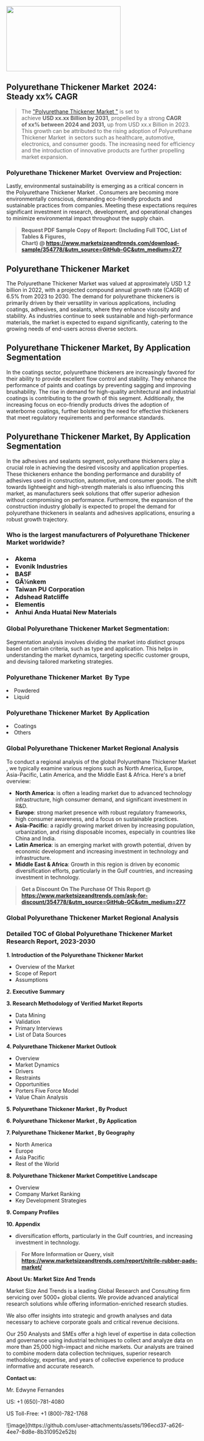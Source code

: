 <p><img class="alignnone size-medium wp-image-20088" src="https://ffe5etoiles.com/wp-content/uploads/2024/12/MST1-300x171.png" alt="" width="300" height="171" /></p><h2 id="ember46" class="ember-view reader-text-block__heading-2">Polyurethane Thickener Market &nbsp;2024: Steady&nbsp;xx% CAGR</h2><blockquote id="ember47" class="ember-view reader-text-block__blockquote">The&nbsp;<a class="app-aware-link " href="https://www.marketsizeandtrends.com/download-sample/354778/&utm_source=GitHub-GC&utm_medium=277" target="_blank" data-test-app-aware-link="">"Polyurethane Thickener Market "</a>&nbsp;is set to achieve&nbsp;<strong>USD&nbsp;xx.xx&nbsp;Billion by 2031,</strong>&nbsp;propelled by a strong&nbsp;<strong>CAGR of&nbsp;xx% between 2024 and 2031,</strong>&nbsp;up from USD xx.x Billion in 2023. This growth can be attributed to the rising adoption of&nbsp;Polyurethane Thickener Market &nbsp;in sectors such as healthcare, automotive, electronics, and consumer goods. The increasing need for efficiency and the introduction of innovative products are further propelling market expansion.</blockquote><h3 id="ember48" class="ember-view reader-text-block__heading-3">Polyurethane Thickener Market &nbsp;Overview and Projection:</h3><p id="ember49" class="ember-view reader-text-block__paragraph">Lastly, environmental sustainability is emerging as a critical concern in the&nbsp;Polyurethane Thickener Market . Consumers are becoming more environmentally conscious, demanding eco-friendly products and sustainable practices from companies. Meeting these expectations requires significant investment in research, development, and operational changes to minimize environmental impact throughout the supply chain.</p><blockquote id="ember50" class="ember-view reader-text-block__blockquote"><strong>Request PDF Sample Copy of Report: (Including Full TOC, List of Tables &amp; Figures, Chart)&nbsp;@&nbsp;<strong><a href="https://www.marketsizeandtrends.com/download-sample/354778/&utm_source=GitHub-GC&utm_medium=277" target="_blank">https://www.marketsizeandtrends.com/download-sample/354778/&utm_source=GitHub-GC&utm_medium=277</a></strong></strong></blockquote><h3 class=""> <h2>Polyurethane Thickener Market</h2><p>The Polyurethane Thickener Market was valued at approximately USD 1.2 billion in 2022, with a projected compound annual growth rate (CAGR) of 6.5% from 2023 to 2030. The demand for polyurethane thickeners is primarily driven by their versatility in various applications, including coatings, adhesives, and sealants, where they enhance viscosity and stability. As industries continue to seek sustainable and high-performance materials, the market is expected to expand significantly, catering to the growing needs of end-users across diverse sectors.</p><h2>Polyurethane Thickener Market, By Application Segmentation</h2><p>In the coatings sector, polyurethane thickeners are increasingly favored for their ability to provide excellent flow control and stability. They enhance the performance of paints and coatings by preventing sagging and improving brushability. The rise in demand for high-quality architectural and industrial coatings is contributing to the growth of this segment. Additionally, the increasing focus on eco-friendly products drives the adoption of waterborne coatings, further bolstering the need for effective thickeners that meet regulatory requirements and performance standards.</p><h2>Polyurethane Thickener Market, By Application Segmentation</h2><p>In the adhesives and sealants segment, polyurethane thickeners play a crucial role in achieving the desired viscosity and application properties. These thickeners enhance the bonding performance and durability of adhesives used in construction, automotive, and consumer goods. The shift towards lightweight and high-strength materials is also influencing this market, as manufacturers seek solutions that offer superior adhesion without compromising on performance. Furthermore, the expansion of the construction industry globally is expected to propel the demand for polyurethane thickeners in sealants and adhesives applications, ensuring a robust growth trajectory.</p></h3><h3 id="" class="">Who is the largest manufacturers of&nbsp;Polyurethane Thickener Market  worldwide?</h3><h3 class=""></Li><Li>Akema</Li><Li> Evonik Industries</Li><Li> BASF</Li><Li> GÃ¼nkem</Li><Li> Taiwan PU Corporation</Li><Li> Adshead Ratcliffe</Li><Li> Elementis</Li><Li> Anhui Anda Huatai New Materials</h3><h3 id="ember53" class="ember-view reader-text-block__heading-3">Global&nbsp;Polyurethane Thickener Market  Segmentation:</h3><p id="ember54" class="ember-view reader-text-block__paragraph">Segmentation analysis involves dividing the market into distinct groups based on certain criteria, such as type and application. This helps in understanding the market dynamics, targeting specific customer groups, and devising tailored marketing strategies.</p><h3 id="" class="">Polyurethane Thickener Market &nbsp;By Type</h3><p></Li><Li>Powdered</Li><Li> Liquid</p><h3 id="" class="">Polyurethane Thickener Market &nbsp;By Application</h3><p class=""></Li><Li>Coatings</Li><Li> Others</p><h3 id="ember62" class="ember-view reader-text-block__heading-3">Global Polyurethane Thickener Market  Regional Analysis</h3><p id="ember63" class="ember-view reader-text-block__paragraph">To conduct a regional analysis of the global Polyurethane Thickener Market , we typically examine various regions such as North America, Europe, Asia-Pacific, Latin America, and the Middle East &amp; Africa. Here's a brief overview:</p><ul><li><strong>North America</strong>: is often a leading market due to advanced technology infrastructure, high consumer demand, and significant investment in R&amp;D.</li><li><strong>Europe</strong>: strong market presence with robust regulatory frameworks, high consumer awareness, and a focus on sustainable practices.</li><li><strong>Asia-Pacific</strong>: a rapidly growing market driven by increasing population, urbanization, and rising disposable incomes, especially in countries like China and India.</li><li><strong>Latin America</strong>: is an emerging market with growth potential, driven by economic development and increasing investment in technology and infrastructure.</li><li><strong>Middle East &amp; Africa</strong>: Growth in this region is driven by economic diversification efforts, particularly in the Gulf countries, and increasing investment in technology.</li></ul><blockquote id="ember61" class="ember-view reader-text-block__blockquote"><strong>Get a Discount On The Purchase Of This Report @ <strong><a href="https://html-cleaner.com/" target="">https://www.marketsizeandtrends.com/ask-for-discount/354778/&utm_source=GitHub-GC&utm_medium=277</a></strong></strong></blockquote><h3 id="ember62" class="ember-view reader-text-block__heading-3">Global Polyurethane Thickener Market  Regional Analysis</h3><h3 id="" class="">Detailed TOC of Global Polyurethane Thickener Market  Research Report, 2023-2030</h3><p id="" class=""><strong>1. Introduction of the Polyurethane Thickener Market </strong></p><ul><li>Overview of the Market</li><li>Scope of Report</li><li>Assumptions</li></ul><p id="" class=""><strong>2. Executive Summary</strong></p><p id="" class=""><strong>3. Research Methodology of Verified Market Reports</strong></p><ul><li>Data Mining</li><li>Validation</li><li>Primary Interviews</li><li>List of Data Sources</li></ul><p id="" class=""><strong>4. Polyurethane Thickener Market  Outlook</strong></p><ul><li>Overview</li><li>Market Dynamics</li><li>Drivers</li><li>Restraints</li><li>Opportunities</li><li>Porters Five Force Model</li><li>Value Chain Analysis</li></ul><p id="" class=""><strong>5. Polyurethane Thickener Market , By Product</strong></p><p id="" class=""><strong>6. Polyurethane Thickener Market , By Application</strong></p><p id="" class=""><strong>7. Polyurethane Thickener Market , By Geography</strong></p><ul><li>North America</li><li>Europe</li><li>Asia Pacific</li><li>Rest of the World</li></ul><p id="" class=""><strong>8. Polyurethane Thickener Market  Competitive Landscape</strong></p><ul><li>Overview</li><li>Company Market Ranking</li><li>Key Development Strategies</li></ul><p id="" class=""><strong>9. Company Profiles</strong></p><p id="" class=""><strong>10. Appendix</strong></p><ul><li>diversification efforts, particularly in the Gulf countries, and increasing investment in technology.</li></ul><blockquote id="ember65" class="ember-view reader-text-block__blockquote"><strong>For More Information or Query, visit <strong><strong><a href="https://html-cleaner.com/" target="">https://www.marketsizeandtrends.com/report/nitrile-rubber-pads-market/</a></strong></strong></strong></blockquote><p id="" class=""><strong>About Us: Market Size And Trends</strong></p><p id="" class="">Market Size And Trends is a leading Global Research and Consulting firm servicing over 5000+ global clients. We provide advanced analytical research solutions while offering information-enriched research studies.</p><p id="" class="">We also offer insights into strategic and growth analyses and data necessary to achieve corporate goals and critical revenue decisions.</p><p id="" class="">Our 250 Analysts and SMEs offer a high level of expertise in data collection and governance using industrial techniques to collect and analyze data on more than 25,000 high-impact and niche markets. Our analysts are trained to combine modern data collection techniques, superior research methodology, expertise, and years of collective experience to produce informative and accurate research.</p><p id="" class=""><strong>Contact us:</strong></p><p id="" class="">Mr. Edwyne Fernandes</p><p id="" class="">US: +1 (650)-781-4080</p><p id="" class="">US Toll-Free: +1 (800)-782-1768</p>
![image](https://github.com/user-attachments/assets/196ecd37-a626-4ee7-8d8e-8b310952e52b)
